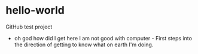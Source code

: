 # hello-world
GitHub test project

- oh god how did I get here I am not good with computer -
First steps into the direction of getting to know what on earth I'm doing.
